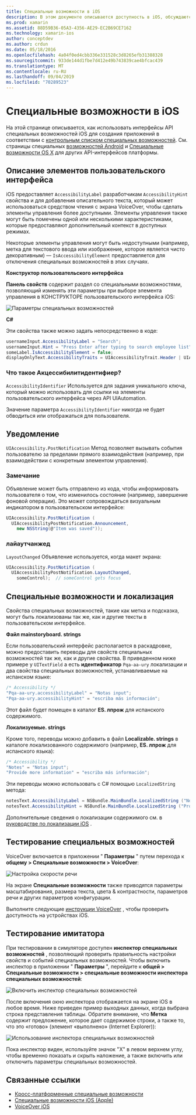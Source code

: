 ```yaml
---
title: Специальные возможности в iOS
description: В этом документе описывается доступность в iOS, обсуждаются различные свойства и функции, которые можно использовать для того, чтобы приложение было доступно максимальному числу пользователей.
ms.prod: xamarin
ms.assetid: 88D59B36-05A3-4356-AE29-EC2B69CE7162
ms.technology: xamarin-ios
author: conceptdev
ms.author: crdun
ms.date: 05/18/2016
ms.openlocfilehash: 4a04f0ed4cbb336e331528c3d8265efb31388328
ms.sourcegitcommit: 933de144d1fbe7d412e49b743839cae4bfcac439
ms.translationtype: MT
ms.contentlocale: ru-RU
ms.lasthandoff: 09/04/2019
ms.locfileid: "70289523"
---
```

# <a name="accessibility-on-ios"></a>Специальные возможности в iOS

На этой странице описывается, как использовать интерфейсы API специальных возможностей iOS для создания приложений в соответствии с [контрольным списком специальных возможностей](~/cross-platform/app-fundamentals/accessibility.md).
См. страницы специальных [возможностей Android](~/android/app-fundamentals/accessibility.md) и [Специальные возможности OS X](~/mac/app-fundamentals/accessibility.md) для других API-интерфейсов платформы.

## <a name="describing-ui-elements"></a>Описание элементов пользовательского интерфейса

iOS предоставляет `AccessibilityLabel` разработчикам `AccessibilityHint` свойства и для добавления описательного текста, который может использоваться средством чтения с экрана VoiceOver, чтобы сделать элементы управления более доступными. Элементы управления также могут быть помечены одной или несколькими характеристиками, которые предоставляют дополнительный контекст в доступных режимах.

Некоторые элементы управления могут быть недоступными (например, метка для текстового ввода или изображение, которое является чисто декоративным) — `IsAccessibilityElement` предоставляется для отключения специальных возможностей в этих случаях.

**Конструктор пользовательского интерфейса**

**Панель свойств** содержит раздел со специальными возможностями, позволяющий изменять эти параметры при выборе элемента управления в КОНСТРУКТОРЕ пользовательского интерфейса iOS:

![](accessibility-images/ios-designer-sml.png "Параметры специальных возможностей")

**C#**

Эти свойства также можно задать непосредственно в коде:

```csharp
usernameInput.AccessibilityLabel = "Search";
usernameInput.Hint = "Press Enter after typing to search employee list";
someLabel.IsAccessibilityElement = false;
displayOnlyText.AccessibilityTraits = UIAccessibilityTrait.Header | UIAccessibilityTrait.Selected;
```

### <a name="what-is-accessibilityidentifier"></a>Что такое Акцессибилитидентифиер?

`AccessibilityIdentifier` Используется для задания уникального ключа, который можно использовать для ссылки на элементы пользовательского интерфейса через API UIAutomation.

Значение параметра `AccessibilityIdentifier` никогда не будет обводиться или отображаться для пользователя.

<a name="postnotification" />

## <a name="postnotification"></a>Уведомление

`UIAccessibility.PostNotification` Метод позволяет вызывать события пользователю за пределами прямого взаимодействия (например, при взаимодействии с конкретным элементом управления).

### <a name="announcement"></a>Замечание

Объявление может быть отправлено из кода, чтобы информировать пользователя о том, что изменилось состояние (например, завершение фоновой операции). Это может сопровождаться визуальным индикатором в пользовательском интерфейсе:

```csharp
UIAccessibility.PostNotification (
  UIAccessibilityPostNotification.Announcement,
    new NSString(@"Item was saved"));
```

### <a name="layoutchanged"></a>лайаутчанжед

`LayoutChanged` Объявление используется, когда макет экрана:

```csharp
UIAccessibility.PostNotification (
  UIAccessibilityPostNotification.LayoutChanged,
    someControl);  // someControl gets focus
```


## <a name="accessibility-and-localization"></a>Специальные возможности и локализация

Свойства специальных возможностей, такие как метка и подсказка, могут быть локализованы так же, как и другие тексты в пользовательском интерфейсе.

**Файл mainstoryboard. strings**

Если пользовательский интерфейс располагается в раскадровке, можно предоставить переводы для свойств специальных возможностей так же, как и другие свойства. В приведенном ниже примере у `UITextField` a есть **идентификатор** `Pqa-aa-ury` локализации и два свойства специальных возможностей, устанавливаемые на испанском языке:

```csharp
/* Accessibility */
"Pqa-aa-ury.accessibilityLabel" = "Notas input";
"Pqa-aa-ury.accessibilityHint" = "escriba más información";
```

Этот файл будет помещен в каталог **ES. лпрож** для испанского содержимого.

**Локализуемые. strings**

Кроме того, переводы можно добавить в файл **Localizable. strings** в каталоге локализованного содержимого (например, **ES. лпрож** для испанского языка):

```csharp
/* Accessibility */
"Notes" = "Notas input";
"Provide more information" = "escriba más información";
```

Эти переводы можно использовать с C# помощью `LocalizedString` метода:

```csharp
notesText.AccessibilityLabel = NSBundle.MainBundle.LocalizedString ("Notes", "");
notesText.AccessibilityHint = NSBundle.MainBundle.LocalizedString ("Provide more information", "");
```

Дополнительные сведения о локализации содержимого см. в [руководстве по локализации iOS](~/ios/app-fundamentals/localization/index.md) .

<a name="testing" />

## <a name="testing-accessibility"></a>Тестирование специальных возможностей

VoiceOver включается в приложении " **Параметры** " путем перехода к **общему > Специальные возможности > VoiceOver**:

![](accessibility-images/settings-sml.png "Настройка скорости речи")

На экране **Специальные возможности** также приводятся параметры масштабирования, размера текста, цвета & контрастности, параметров речи и других параметров конфигурации.

Выполните следующие [инструкции VoiceOver](https://developer.apple.com/library/ios/technotes/TestingAccessibilityOfiOSApps/TestAccessibilityonYourDevicewithVoiceOver/TestAccessibilityonYourDevicewithVoiceOver.html) , чтобы проверить доступность на устройствах iOS.


## <a name="simulator-testing"></a>Тестирование имитатора

При тестировании в симуляторе доступен **инспектор специальных возможностей** , позволяющий проверить правильность настройки свойств и событий специальных возможностей. Чтобы включить инспектор в приложении " **Параметры** ", перейдите к **общей > Специальные возможности > специальные возможности инспектора специальных возможностей**:

![](accessibility-images/settings-inspector-sml.png "Включить инспектор специальных возможностей")

После включения окно инспектора отображается на экране iOS в любое время.
Ниже приведен пример выходных данных, когда выбрана строка представления таблицы. Обратите внимание, что **Метка** содержит предложение, которое дает содержимое строки, а также то, что это «готово» (элемент «выполнено» (Internet Explorer)):

![](accessibility-images/tableview-a11y-sml.png "Использование инспектора специальных возможностей")

Пока инспектор виден, используйте значок "X" в левом верхнем углу, чтобы временно показать и скрыть наложение, а также включить или отключить параметры специальных возможностей.



## <a name="related-links"></a>Связанные ссылки

- [Кросс-платформенные специальные возможности](~/cross-platform/app-fundamentals/accessibility.md)
- [Специальные возможности iOS (Apple)](https://developer.apple.com/library/ios/documentation/UserExperience/Conceptual/iPhoneAccessibility/Accessibility_on_iPhone/Accessibility_on_iPhone.html)
- [VoiceOver iOS](http://www.apple.com/accessibility/ios/voiceover/)
